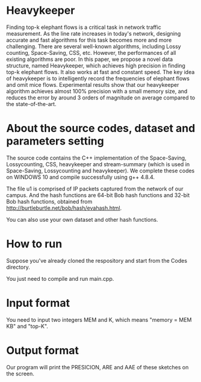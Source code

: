 # Heavykeeper

Finding top-k elephant flows is a critical task in network traffic measurement. As the line rate increases in today's network, designing accurate and fast algorithms for this task becomes more and more challenging. There are several well-known algorithms, including Lossy counting, Space-Saving, CSS, etc. However, the performances of all existing algorithms are poor. In this paper, we propose a novel data structure, named Heavykeeper, which achieves high precision in finding top-k elephant flows. It also works at fast and constant speed. The key idea of heavykeeper is to intelligently record the frequencies of elephant flows and omit mice flows. Experimental results show that our heavykeeper algorithm achieves almost 100% precision with a small memory size, and reduces the error by around 3 orders of magnitude on average compared to the state-of-the-art.

# About the source codes, dataset and parameters setting

The source code contains the C++ implementation of the Space-Saving, Lossycounting, CSS, heavykeeper and stream-summary (which is used in Space-Saving, Lossycounting and heavykeeper). We complete these codes on WINDOWS 10 and compile successfully using g++ 4.8.4.

The file u1 is comprised of IP packets captured from the network of our campus. And the hash functions are 64-bit Bob hash functions and 32-bit Bob hash functions, obtained from  http://burtleburtle.net/bob/hash/evahash.html.

You can also use your own dataset and other hash functions.

# How to run

Suppose you've already cloned the respository and start from the Codes directory.

You just need to compile and run main.cpp.

# Input format

You need to input two integers MEM and K, which means "memory = MEM KB" and "top-K".

# Output format

Our program will print the PRESICION, ARE and AAE of these sketches on the screen.
